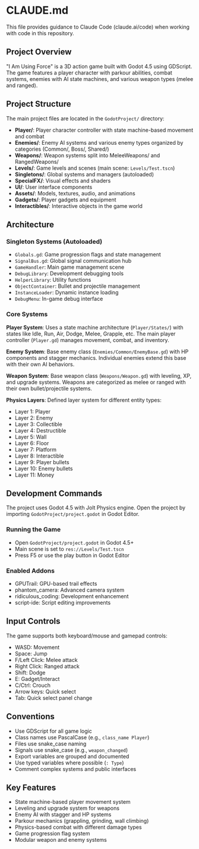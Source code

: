 # CLAUDE.md

This file provides guidance to Claude Code (claude.ai/code) when working with code in this repository.

## Project Overview

"I Am Using Force" is a 3D action game built with Godot 4.5 using GDScript. The game features a player character with parkour abilities, combat systems, enemies with AI state machines, and various weapon types (melee and ranged).

## Project Structure

The main project files are located in the `GodotProject/` directory:

- **Player/**: Player character controller with state machine-based movement and combat
- **Enemies/**: Enemy AI systems and various enemy types organized by categories (Common/, Boss/, Shared/)
- **Weapons/**: Weapon systems split into MeleeWeapons/ and RangedWeapons/
- **Levels/**: Game levels and scenes (main scene: `Levels/Test.tscn`)
- **Singletons/**: Global systems and managers (autoloaded)
- **SpecialFX/**: Visual effects and shaders
- **UI/**: User interface components
- **Assets/**: Models, textures, audio, and animations
- **Gadgets/**: Player gadgets and equipment
- **Interactibles/**: Interactive objects in the game world

## Architecture

### Singleton Systems (Autoloaded)
- `Globals.gd`: Game progression flags and state management
- `SignalBus.gd`: Global signal communication hub
- `GameHandler`: Main game management scene
- `DebugLibrary`: Development debugging tools
- `HelperLibrary`: Utility functions
- `ObjectContainer`: Bullet and projectile management
- `InstanceLoader`: Dynamic instance loading
- `DebugMenu`: In-game debug interface

### Core Systems

**Player System**: Uses a state machine architecture (`Player/States/`) with states like Idle, Run, Air, Dodge, Melee, Grapple, etc. The main player controller (`Player.gd`) manages movement, combat, and inventory.

**Enemy System**: Base enemy class (`Enemies/Common/EnemyBase.gd`) with HP components and stagger mechanics. Individual enemies extend this base with their own AI behaviors.

**Weapon System**: Base weapon class (`Weapons/Weapon.gd`) with leveling, XP, and upgrade systems. Weapons are categorized as melee or ranged with their own bullet/projectile systems.

**Physics Layers**: Defined layer system for different entity types:
- Layer 1: Player
- Layer 2: Enemy  
- Layer 3: Collectible
- Layer 4: Destructible
- Layer 5: Wall
- Layer 6: Floor
- Layer 7: Platform
- Layer 8: Interactible
- Layer 9: Player bullets
- Layer 10: Enemy bullets
- Layer 11: Money

## Development Commands

The project uses Godot 4.5 with Jolt Physics engine. Open the project by importing `GodotProject/project.godot` in Godot Editor.

### Running the Game
- Open `GodotProject/project.godot` in Godot 4.5+
- Main scene is set to `res://Levels/Test.tscn`
- Press F5 or use the play button in Godot Editor

### Enabled Addons
- GPUTrail: GPU-based trail effects
- phantom_camera: Advanced camera system
- ridiculous_coding: Development enhancement
- script-ide: Script editing improvements

## Input Controls

The game supports both keyboard/mouse and gamepad controls:
- WASD: Movement
- Space: Jump
- F/Left Click: Melee attack
- Right Click: Ranged attack
- Shift: Dodge
- E: Gadget/Interact
- C/Ctrl: Crouch
- Arrow keys: Quick select
- Tab: Quick select panel change

## Conventions

- Use GDScript for all game logic
- Class names use PascalCase (e.g., `class_name Player`)
- Files use snake_case naming
- Signals use snake_case (e.g., `weapon_changed`)
- Export variables are grouped and documented
- Use typed variables where possible (`: Type`)
- Comment complex systems and public interfaces

## Key Features

- State machine-based player movement system
- Leveling and upgrade system for weapons
- Enemy AI with stagger and HP systems
- Parkour mechanics (grappling, grinding, wall climbing)
- Physics-based combat with different damage types
- Game progression flag system
- Modular weapon and enemy systems